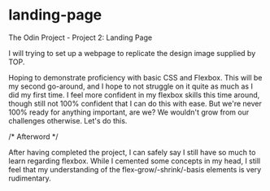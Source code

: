 # landing-page
The Odin Project - Project 2: Landing Page

I will trying to set up a webpage to replicate the design image supplied by TOP.

Hoping to demonstrate proficiency with basic CSS and Flexbox. This will be my second go-around, and I hope to not struggle on it quite as much as I did my first time. I feel more confident in my flexbox skills this time around, though still not 100% confident that I can do this with ease. But we're never 100% ready for anything important, are we? We wouldn't grow from our challenges otherwise. Let's do this.

/* Afterword */

After having completed the project, I can safely say I still have so much to learn regarding flexbox. While I cemented some concepts in my head, I still feel that my understanding of the flex-grow/-shrink/-basis elements is
very rudimentary.